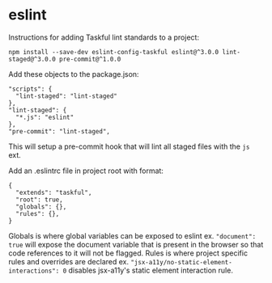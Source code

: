 # eslint

Instructions for adding Taskful lint standards to a project:

```npm install --save-dev eslint-config-taskful eslint@^3.0.0 lint-staged@^3.0.0 pre-commit@^1.0.0```

Add these objects to the package.json:

```
"scripts": {
  "lint-staged": "lint-staged"
},
"lint-staged": {
  "*.js": "eslint"
},
"pre-commit": "lint-staged",
```
This will setup a pre-commit hook that will lint all staged files with the `js` ext.

Add an .eslintrc file in project root with format:

```
{
  "extends": "taskful",
  "root": true,
  "globals": {},
  "rules": {},
}
```
Globals is where global variables can be exposed to eslint ex. `"document": true` will expose the document variable that is present in the browser so that code references to it will not be flagged.
Rules is where project specific rules and overrides are declared ex. `"jsx-a11y/no-static-element-interactions": 0` disables jsx-a11y's static element interaction rule.
